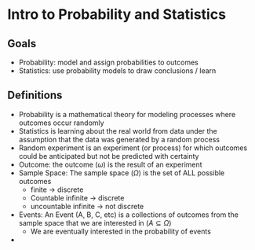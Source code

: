 # Intro to Probability and Statistics

## Goals 
- Probability: model and assign probabilities to outcomes 
- Statistics: use probability models to draw conclusions / learn

## Definitions 
- Probability is a mathematical theory for modeling processes where outcomes occur randomly
- Statistics is learning about the real world from data under the assumption that the data was generated by a random process
- Random experiment is an experiment (or process) for which outcomes could be anticipated but not be predicted with certainty 
- Outcome: the outcome ($\omega$) is the result of an experiment 
- Sample Space: The sample space ($\Omega$) is the set of ALL possible outcomes 
	- finite -> discrete
	- Countable infinite -> discrete 
	- uncountable infinite -> not discrete 
- Events: An Event (A, B, C, etc) is a collections of outcomes from the sample space that we are interested in ($A \subseteq \Omega$) 
	- We are eventually interested in the probability of events 
- 